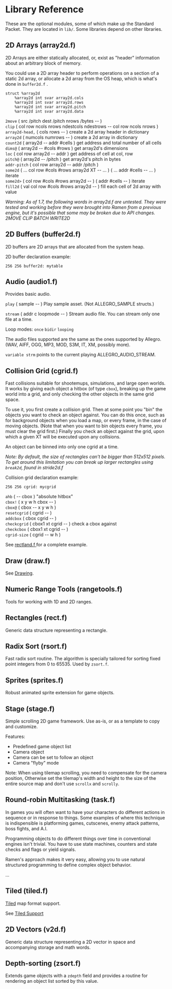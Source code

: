 # Library Reference

These are the optional modules, some of which make up the Standard Packet.  They are located in `lib/`.  Some libraries depend on other libraries.

## 2D Arrays  \(array2d.f\)

2D Arrays are either statically allocated, or, exist as "header" information about an arbitrary block of memory.

You could use a 2D array header to perform operations on a section of a static 2d array, or allocate a 2d array from the OS heap, which is what's done in `buffer2d.f` .

```text
struct %array2d
    %array2d int svar array2d.cols
    %array2d int svar array2d.rows
    %array2d int svar array2d.pitch
    %array2d int svar array2d.data
```

`2move` \( src /pitch dest /pitch nrows /bytes -- \)  
`clip` \( col row ncols nrows ndestcols ndestrows -- col row ncols nrows \)  
`array2d-head,` \( cols rows -- \) create a 2d array header in dictionary  
`array2d` \( numcols numrows -- \) create a 2d array in dictionary  
`count2d` \( array2d -- addr \#cells \) get address and total number of all cells  
`dims@` \( array2d -- \#cols \#rows \) get array2d's dimensions  
`loc` \( col row array2d -- addr \) get address of cell at col, row  
`pitch@` \( array2d -- /pitch \) get array2d's pitch in bytes  
`addr-pitch` \( col row array2d -- addr /pitch \)   
`some2d` \( ... col row \#cols \#rows array2d XT -- ... \) \( ... addr \#cells -- ... \) iterate  
`some2d>` \( col row \#cols \#rows array2d --  \) \( addr \#cells -- \) iterate  
`fill2d` \( val col row \#cols \#rows array2d -- \) fill each cell of 2d array with value  


_Warning: As of 1.7, the following words in array2d.f are untested.  They were tested and working before they were brought into Ramen from a previous engine, but it's possible that some may be broken due to API changes.  2MOVE CLIP BATCH WRITE2D_

## 2D Buffers  \(buffer2d.f\)

2D buffers are 2D arrays that are allocated from the system heap. 

2D buffer declaration example:

```text
256 256 buffer2d: mytable
```

## Audio  \(audio1.f\)

Provides basic audio. 

`play` \( sample -- \) Play sample asset.  \(Not ALLEGRO\_SAMPLE structs.\)

`stream` \( addr c loopmode -- \) Stream audio file.  You can stream only one file at a time.

Loop modes: `once` `bidir` `looping`

The audio files supported are the same as the ones supported by Allegro. \(WAV, AIFF, OGG, MP3, MOD, S3M, IT, XM, possibly more\).

`variable strm` points to the current playing ALLEGRO\_AUDIO\_STREAM.

## Collision Grid  \(cgrid.f\)

Fast collisions suitable for shootemups, simulations, and large open worlds.  It works by giving each object a hitbox \(of type `cbox`\), breaking up the game world into a grid, and only checking the other objects in the same grid space.  

To use it, you first create a collision grid.  Then at some point you "bin" the objects you want to check an object against.  You can do this once, such as for background objects when you load a map, or every frame, in the case of moving objects.  \(Note that when you want to bin objects every frame, you must clear the grid first.\)  Finally you check an object against the grid, upon which a given XT will be executed upon any collisions.  

An object can be binned into only one cgrid at a time.

_Note: By default, the size of rectangles can't be bigger than 512x512 pixels. To get around this limitation you can break up larger rectangles using  `break2d`, found in stride2d.f_

Collision grid declaration example:

```text
256 256 cgrid: mycgrid
```

`ahb` \( -- cbox \) "absolute hitbox"   
`cbox!` \( x y w h cbox -- \)   
`cbox@` \( cbox -- x y w h \)  
`resetcgrid` \( cgrid -- \)  
`addcbox` \( cbox cgrid -- \)  
`checkcgrid` \( cbox1 xt cgrid -- \) check a cbox against  
`checkcbox` \( cbox1 xt cgrid -- \)  
`cgrid-size` \( cgrid -- w h \)

See [rectland.f ](https://github.com/RogerLevy/ramenExamples/blob/master/rectland.f)for a complete example.

## Draw  \(draw.f\)

See [Drawing](drawing.md).

## Numeric Range Tools  \(rangetools.f\)

Tools for working with 1D and 2D ranges.

## Rectangles  \(rect.f\)

Generic data structure representing a rectangle.

## Radix Sort  \(rsort.f\)



Fast radix sort routine. The algorithm is specially tailored for sorting fixed point integers from 0 to 65535. Used by `zsort.f`.

## Sprites  \(sprites.f\)

Robust animated sprite extension for game objects.

## Stage  \(stage.f\)

Simple scrolling 2D game framework. Use as-is, or as a template to copy and customize.

Features:

* Predefined game object list
* Camera object
* Camera can be set to follow an object
* Camera "flyby" mode

Note: When using tilemap scrolling, you need to compensate for the camera position, Otherwise set the tilemap's width and height to the size of the entire source map and don't use `scrollx` and `scrolly`.

## Round-robin Multitasking  \(task.f\)

In games you will often want to have your characters do different actions in sequence or in response to things. Some examples of where this technique is indispensible is platforming games, cutscenes, enemy attack patterns, boss fights, and A.I.

Programming objects to do different things over time in conventional engines isn't trivial. You have to use state machines, counters and state checks and flags or yield signals.

Ramen's approach makes it very easy, allowing you to use natural structured programming to define complex object behavior.

...

## Tiled  \(tiled.f\)

[Tiled](https://www.mapeditor.org/) map format support.  

See [Tiled Support](tiled.md)

## 2D Vectors  \(v2d.f\)

Generic data structure representing a 2D vector in space and accompanying storage and math words.

## Depth-sorting  \(zsort.f\)

Extends game objects with a `zdepth` field and provides a routine for rendering an object list sorted by this value.

